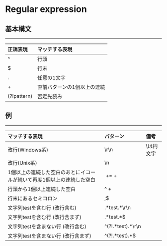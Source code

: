 # Regular expression


## 基本構文
----------------------------------------
|正規表現|マッチする表現|
|:---|:---|
|^|行頭|
|$|行末|
|.|任意の1文字|
|+|直前パターンの1個以上の連続|
|(?!pattern)|否定先読み|


## 例
----------------------------------------
|マッチする表現|パターン|備考|
|:---|:---|:---|
|改行(Windows系)|\r\n|\は円文字|
|改行(Unix系)|\n||
|1個以上の連続した空白のあとにイコールが続いて再度1個以上の連続した空白|&nbsp;+= +||
|行頭から1個以上連続した空白|^ +||
|行末にあるセミコロン|;$||
|文字列testを含む行 (改行含む)|.\*test.\*\r\n||
|文字列testを含む行 (改行含まず)|.\*test.\*$||
|文字列testを含まない行 (改行含む)|^(?!.\*test).\*\r\n||
|文字列testを含まない行 (改行含まず)|^(?!.\*test).\*$||
